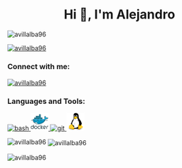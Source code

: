 <h1 align="center">Hi 👋, I'm Alejandro</h1>
<p align="left"> <img src="https://komarev.com/ghpvc/?username=avillalba96&label=Profile%20views&color=0e75b6&style=flat" alt="avillalba96" /> </p>

<p align="left"> <a href="https://github.com/ryo-ma/github-profile-trophy"><img src="https://github-profile-trophy.vercel.app/?username=avillalba96" alt="avillalba96" /></a> </p>

<h3 align="left">Connect with me:</h3>
<p align="left">
<a href="https://linkedin.com/in/avillalba96" target="blank"><img align="center" src="https://raw.githubusercontent.com/rahuldkjain/github-profile-readme-generator/master/src/images/icons/Social/linked-in-alt.svg" alt="avillalba96" height="30" width="40" /></a>
</p>

<h3 align="left">Languages and Tools:</h3>
<p align="left"> <a href="https://www.gnu.org/software/bash/" target="_blank" rel="noreferrer"> <img src="https://www.vectorlogo.zone/logos/gnu_bash/gnu_bash-icon.svg" alt="bash" width="40" height="40"/> </a> <a href="https://www.docker.com/" target="_blank" rel="noreferrer"> <img src="https://raw.githubusercontent.com/devicons/devicon/master/icons/docker/docker-original-wordmark.svg" alt="docker" width="40" height="40"/> </a> <a href="https://git-scm.com/" target="_blank" rel="noreferrer"> <img src="https://www.vectorlogo.zone/logos/git-scm/git-scm-icon.svg" alt="git" width="40" height="40"/> </a> <a href="https://www.linux.org/" target="_blank" rel="noreferrer"> <img src="https://raw.githubusercontent.com/devicons/devicon/master/icons/linux/linux-original.svg" alt="linux" width="40" height="40"/> </a> </p>

<p><img align="left" src="https://github-readme-stats.vercel.app/api/top-langs?username=avillalba96&show_icons=true&locale=en&layout=compact" alt="avillalba96" /></p>

<p>&nbsp;<img align="center" src="https://github-readme-stats.vercel.app/api?username=avillalba96&show_icons=true&locale=en" alt="avillalba96" /></p>

<p><img align="center" src="https://github-readme-streak-stats.herokuapp.com/?user=avillalba96&" alt="avillalba96" /></p>
